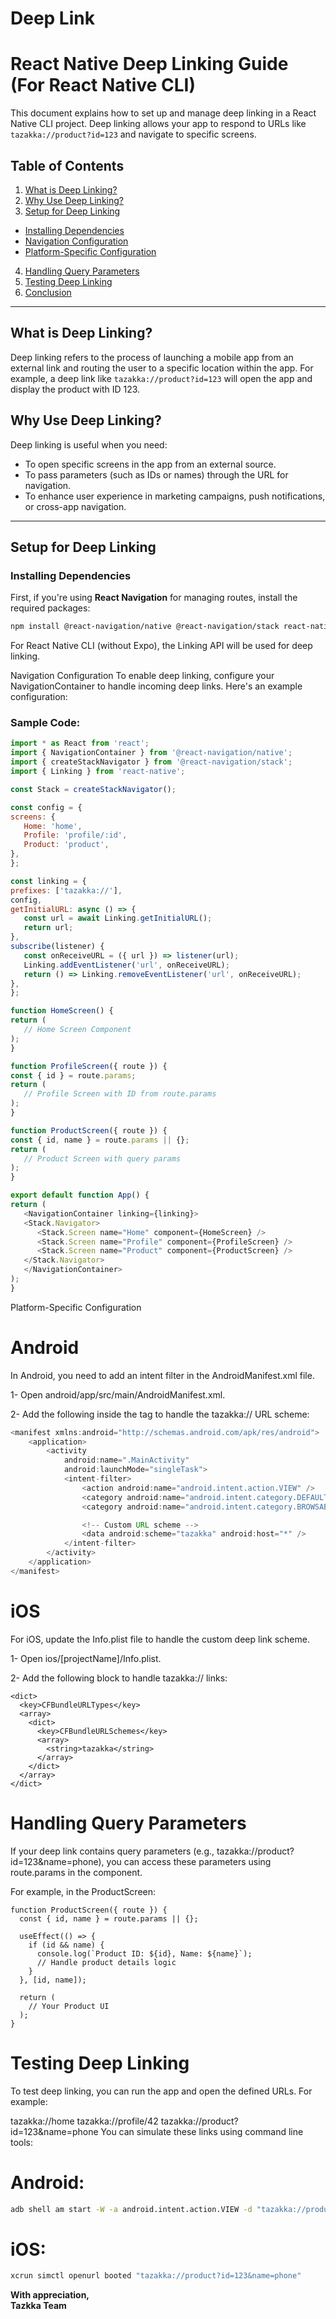    # Deep Link

   # React Native Deep Linking Guide (For React Native CLI)

   This document explains how to set up and manage deep linking in a React Native CLI project. Deep linking allows your app to respond to URLs like `tazakka://product?id=123` and navigate to specific screens.

   ## Table of Contents

   1. [What is Deep Linking?](#what-is-deep-linking)
   2. [Why Use Deep Linking?](#why-use-deep-linking)
   3. [Setup for Deep Linking](#setup-for-deep-linking)
   - [Installing Dependencies](#installing-dependencies)
   - [Navigation Configuration](#navigation-configuration)
   - [Platform-Specific Configuration](#platform-specific-configuration)
   4. [Handling Query Parameters](#handling-query-parameters)
   5. [Testing Deep Linking](#testing-deep-linking)
   6. [Conclusion](#conclusion)

   ---

   ## What is Deep Linking?

   Deep linking refers to the process of launching a mobile app from an external link and routing the user to a specific location within the app. For example, a deep link like `tazakka://product?id=123` will open the app and display the product with ID 123.

   ## Why Use Deep Linking?

   Deep linking is useful when you need:
   - To open specific screens in the app from an external source.
   - To pass parameters (such as IDs or names) through the URL for navigation.
   - To enhance user experience in marketing campaigns, push notifications, or cross-app navigation.

   ---

   ## Setup for Deep Linking

   ### Installing Dependencies

   First, if you're using **React Navigation** for managing routes, install the required packages:

   ```bash
   npm install @react-navigation/native @react-navigation/stack react-native-screens react-native-safe-area-context
   ```
   For React Native CLI (without Expo), the Linking API will be used for deep linking.

   Navigation Configuration
   To enable deep linking, configure your NavigationContainer to handle incoming deep links. Here's an example configuration:

   ### Sample Code:

   ```javascript
   import * as React from 'react';
   import { NavigationContainer } from '@react-navigation/native';
   import { createStackNavigator } from '@react-navigation/stack';
   import { Linking } from 'react-native';

   const Stack = createStackNavigator();

   const config = {
   screens: {
      Home: 'home',
      Profile: 'profile/:id',
      Product: 'product',
   },
   };

   const linking = {
   prefixes: ['tazakka://'],
   config,
   getInitialURL: async () => {
      const url = await Linking.getInitialURL();
      return url;
   },
   subscribe(listener) {
      const onReceiveURL = ({ url }) => listener(url);
      Linking.addEventListener('url', onReceiveURL);
      return () => Linking.removeEventListener('url', onReceiveURL);
   },
   };

   function HomeScreen() {
   return (
      // Home Screen Component
   );
   }

   function ProfileScreen({ route }) {
   const { id } = route.params;
   return (
      // Profile Screen with ID from route.params
   );
   }

   function ProductScreen({ route }) {
   const { id, name } = route.params || {};
   return (
      // Product Screen with query params
   );
   }

   export default function App() {
   return (
      <NavigationContainer linking={linking}>
      <Stack.Navigator>
         <Stack.Screen name="Home" component={HomeScreen} />
         <Stack.Screen name="Profile" component={ProfileScreen} />
         <Stack.Screen name="Product" component={ProductScreen} />
      </Stack.Navigator>
      </NavigationContainer>
   );
   }
   ```
   Platform-Specific Configuration
   # Android
   In Android, you need to add an intent filter in the AndroidManifest.xml file.

   1- Open android/app/src/main/AndroidManifest.xml.

   2- Add the following <intent-filter> inside the <activity> tag to handle the tazakka:// URL scheme:

```java script
<manifest xmlns:android="http://schemas.android.com/apk/res/android">
    <application>
        <activity
            android:name=".MainActivity"
            android:launchMode="singleTask">
            <intent-filter>
                <action android:name="android.intent.action.VIEW" />
                <category android:name="android.intent.category.DEFAULT" />
                <category android:name="android.intent.category.BROWSABLE" />

                <!-- Custom URL scheme -->
                <data android:scheme="tazakka" android:host="*" />
            </intent-filter>
        </activity>
    </application>
</manifest>
```
# iOS
For iOS, update the Info.plist file to handle the custom deep link scheme.

1- Open ios/[projectName]/Info.plist.

2- Add the following block to handle tazakka:// links:

```
<dict>
  <key>CFBundleURLTypes</key>
  <array>
    <dict>
      <key>CFBundleURLSchemes</key>
      <array>
        <string>tazakka</string>
      </array>
    </dict>
  </array>
</dict>
```

# Handling Query Parameters
If your deep link contains query parameters (e.g., tazakka://product?id=123&name=phone), you can access these parameters using route.params in the component.

For example, in the ProductScreen:
```
function ProductScreen({ route }) {
  const { id, name } = route.params || {};

  useEffect(() => {
    if (id && name) {
      console.log(`Product ID: ${id}, Name: ${name}`);
      // Handle product details logic
    }
  }, [id, name]);

  return (
    // Your Product UI
  );
}
```

# Testing Deep Linking
To test deep linking, you can run the app and open the defined URLs. For example:

tazakka://home
tazakka://profile/42
tazakka://product?id=123&name=phone
You can simulate these links using command line tools:

# Android:

```bash
adb shell am start -W -a android.intent.action.VIEW -d "tazakka://product?id=123&name=phone" com.yourapp.package
```
# iOS:

```bash
xcrun simctl openurl booted "tazakka://product?id=123&name=phone"
```




**With appreciation,  
Tazkka Team**

